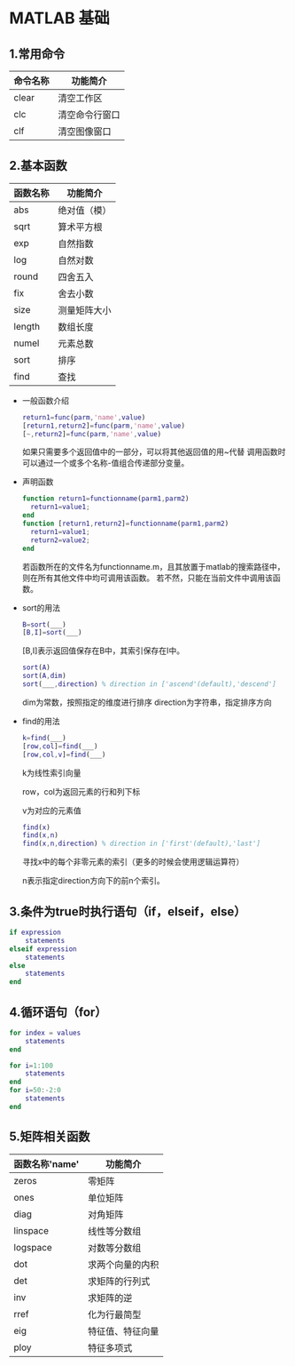 # MATLAB 基础

## 1.常用命令

| 命令名称 | 功能简介       |
| -------- | -------------- |
| clear    | 清空工作区     |
| clc      | 清空命令行窗口 |
| clf      | 清空图像窗口   |

## 2.基本函数

| 函数名称 | 功能简介     |
| -------- | ------------ |
| abs      | 绝对值（模） |
| sqrt     | 算术平方根   |
| exp      | 自然指数     |
| log      | 自然对数     |
| round    | 四舍五入     |
| fix      | 舍去小数     |
| size     | 测量矩阵大小 |
| length   | 数组长度     |
| numel    | 元素总数     |
| sort     | 排序         |
| find     | 查找         |

- 一般函数介绍

  ```matlab
  return1=func(parm,'name',value)
  [return1,return2]=func(parm,'name',value)
  [~,return2]=func(parm,'name',value)
  ```

  如果只需要多个返回值中的一部分，可以将其他返回值的用~代替
  调用函数时可以通过一个或多个名称-值组合传递部分变量。

- 声明函数

  ```matlab
  function return1=functionname(parm1,parm2)
  	return1=value1;
  end
  function [return1,return2]=functionname(parm1,parm2)
  	return1=value1;
  	return2=value2;
  end
  ```

  若函数所在的文件名为functionname.m，且其放置于matlab的搜索路径中，则在所有其他文件中均可调用该函数。
  若不然，只能在当前文件中调用该函数。

- sort的用法

  ```matlab
  B=sort(___)
  [B,I]=sort(___)
  ```

  [B,I]表示返回值保存在B中，其索引保存在I中。

  ```matlab
  sort(A)
  sort(A,dim)
  sort(___,direction) % direction in ['ascend'(default),'descend']
  ```

  dim为常数，按照指定的维度进行排序
  direction为字符串，指定排序方向

- find的用法

  ```matlab
  k=find(___)
  [row,col]=find(___)
  [row,col,v]=find(___)
  ```

   k为线性索引向量

   row，col为返回元素的行和列下标

   v为对应的元素值

  ```matlab
  find(x)
  find(x,n)
  find(x,n,direction) % direction in ['first'(default),'last']
  ```

  寻找x中的每个非零元素的索引（更多的时候会使用逻辑运算符）

  n表示指定direction方向下的前n个索引。

## 3.条件为true时执行语句（if，elseif，else）

```matlab
if expression
    statements
elseif expression
    statements
else
    statements
end
```

## 4.循环语句（for）

```matlab
for index = values
    statements
end
```

```matlab
for i=1:100
    statements
end
for i=50:-2:0
    statements
end
```

## 5.矩阵相关函数

| 函数名称'name' | 功能简介         |
| -------------- | ---------------- |
| zeros          | 零矩阵           |
| ones           | 单位矩阵         |
| diag           | 对角矩阵         |
| linspace       | 线性等分数组     |
| logspace       | 对数等分数组     |
| dot            | 求两个向量的内积 |
| det            | 求矩阵的行列式   |
| inv            | 求矩阵的逆       |
| rref           | 化为行最简型     |
| eig            | 特征值、特征向量 |
| ploy           | 特征多项式       |



